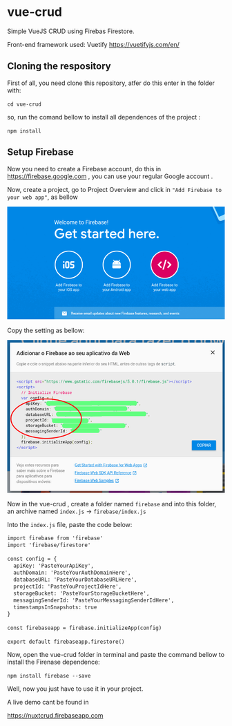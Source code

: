 # vue-crud
Simple VueJS CRUD using Firebas Firestore.

Front-end framework used: Vuetify https://vuetifyjs.com/en/

## Cloning the respository

First of all, you need clone this repository, atfer do this enter in the folder with:

` cd vue-crud `

so, run the comand bellow to install all dependences of the project :

` npm install `

## Setup Firebase

Now you need to create a Firebase account, do this in https://firebase.google.com , you can use your regular Google account .

Now, create a project, go to Project Overview and click in `"Add Firebase to your web app"`, as bellow

![alt add](img/add.png)

Copy the setting as bellow:

![alt settings](img/setting.png)

Now in the vue-crud , create a folder named `firebase` and into this folder, an archive named `index.js` ->  `firebase/index.js`

Into the `index.js` file, paste the code below:

```
import firebase from 'firebase'
import 'firebase/firestore'

const config = {
  apiKey: 'PasteYourApiKey',
  authDomain: 'PasteYourAuthDomainHere',
  databaseURL: 'PasteYourDatabaseURLHere',
  projectId: 'PasteYouProjectIdHere',
  storageBucket: 'PasteYourStorageBucketHere',
  messagingSenderId: 'PasteYourMessagingSenderIdHere',
  timestampsInSnapshots: true
}

const firebaseapp = firebase.initializeApp(config)

export default firebaseapp.firestore()
```
Now, open the vue-crud folder in terminal and paste the command bellow to install the Firenase dependence:

`npm install firebase --save`

Well, now you just have to use it in your project.

A live demo cant be found in 

https://nuxtcrud.firebaseapp.com
